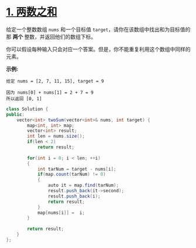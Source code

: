# [1. 两数之和](https://leetcode-cn.com/problems/two-sum/)

给定一个整数数组 `nums` 和一个目标值 `target`，请你在该数组中找出和为目标值的那 **两个** 整数，并返回他们的数组下标。

你可以假设每种输入只会对应一个答案。但是，你不能重复利用这个数组中同样的元素。

**示例:**

```
给定 nums = [2, 7, 11, 15], target = 9

因为 nums[0] + nums[1] = 2 + 7 = 9
所以返回 [0, 1]
```



```java
class Solution {
public:
    vector<int> twoSum(vector<int>& nums, int target) {
        map<int, int> map;
        vector<int> result;
        int len = nums.size();
        if(len < 2)
            return result;
        
        for(int i = 0; i < len; ++i)
        {
            int tarNum = target - nums[i];
            if(map.count(tarNum) != 0)
            {
                auto it = map.find(tarNum);
                result.push_back(it->second);
                result.push_back(i);
                return result;
            }
            map[nums[i]] =  i;
        }
        
        return result;
    }
};
```


